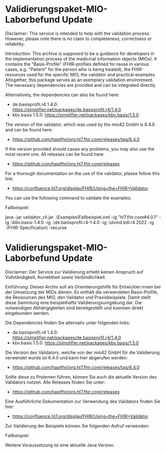 # Validierungspaket-MIO-Laborbefund Update

Disclaimer: This service is intended to help with the validation process. However, please note there is no claim to completeness, correctness or reliability.

Introduction: This archive is supposed to be a guidance for developers in the implementation process of the medicinal information objects (MIOs). It contains the "Basis-Profile" (FHIR-profiles defined for reuse in various cases, e.g. "Patient" for the person who is being treated), the FHIR-resources used for the specific MIO, the validator and practical examples. Altogether, this package serves as an exemplary validation environment. The necessary dependencies are provided and can be integrated directly.

Alternatively, the dependencies can also be found here:

- de.basisprofil.r4 1.4.0: https://simplifier.net/packages/de.basisprofil.r4/1.4.0
- kbv.basis 1.5.0: https://simplifier.net/packages/kbv.basis/1.5.0

The version of the validator, which was used by the mio42 GmbH is 6.4.0 and can be found here:

- https://github.com/hapifhir/org.hl7.fhir.core/releases/tag/6.4.0

If the version provided should cause any problems, you may also use the most recent one. All releases can be found here:

- https://github.com/hapifhir/org.hl7.fhir.core/releases

For a thorough documentation on the use of the validator, please follow this link:

- https://confluence.hl7.org/display/FHIR/Using+the+FHIR+Validator
  
You can use the following command to validate the examples:

Fallbeispiel:

java -jar validator_cli.jar .\Examples\Fallbeispiel.xml -ig "hl7.fhir.core#4.0.1" -ig .\kbv.basis-1.4.0 -ig .\de.basisprofil.r4-1.4.0 -ig .\dvmd.kdl.r4.2022 -ig .\FHIR-Specification\ -recurse


# Validierungspaket-MIO-Laborbefund Update
Disclaimer: Der Service zur Validierung erhebt keinen Anspruch auf Vollständigkeit, Korrektheit sowie Verbindlichkeit.

Einführung: Dieses Archiv soll als Orientierungshilfe für Entwickler:innen bei der Umsetzung der MIOs dienen. Es enthält die verwendeten Basis-Profile, die Ressourcen des MIO, den Validator und Praxisbeispiele. Damit stellt diese Sammlung eine beispielhafte Validierungsumgebung dar. Die notwendigen Abhängigkeiten sind bereitgestellt und koennen direkt eingebunden werden.

Die Dependencies finden Sie alternativ unter folgenden links:

- de.basisprofil.r4 1.4.0: https://simplifier.net/packages/de.basisprofil.r4/1.4.0
- kbv.basis 1.5.0: https://simplifier.net/packages/kbv.basis/1.5.0
  
Die Version des Validators, welche von der mio42 GmbH für die Validierung verwendet wurde ist 6.4.0 und kann hier abgerufen werden:

- https://github.com/hapifhir/org.hl7.fhir.core/releases/tag/6.4.0
  
Sollte diese zu Prolemen führen, können Sie auch die aktuelle Version des Validators nutzen. Alle Releases finden Sie unter:

- https://github.com/hapifhir/org.hl7.fhir.core/releases
  
Eine Ausführliche Dokumentation zur Verwendung des Validators finden Sie hier:

- https://confluence.hl7.org/display/FHIR/Using+the+FHIR+Validator
  
Zur Validierung der Beispiele können Sie folgenden Aufruf verwenden:

Fallbeispiel:


Weitere Voraussetzung ist eine aktuelle Java Version.
